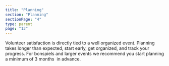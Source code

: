 ```yaml
---
title: "Planning"
section: "Planning"
sectionPage: "4"
type: parent
page: "13"
---
```


Volunteer satisfaction is directly tied to a well organized event. Planning takes longer than expected, start early, get organized, and track your progress. For bonspiels and larger events we recommend you start planning a minimum of 3 months  in advance.
